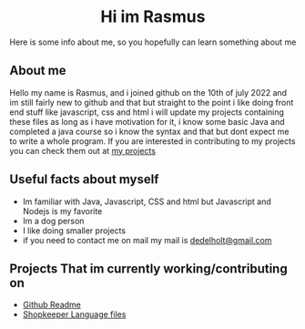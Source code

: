<h1 align="center">Hi im Rasmus</h1>

Here is some info about me, so you hopefully can learn something about me

## About me

Hello my name is Rasmus, and i joined github on the 10th of july 2022 and im still fairly new to github and that but straight to the point i like doing front end stuff like javascript, css and html i will update my projects containing these files as long as i have motivation for it, i know some basic Java and completed a java course so i know the syntax and that but dont expect me to write a whole program. If you are interested in contributing to my projects you can check them out at [my projects](https://github.com/RalleeDev?tab=repositories)

 

## Useful facts about myself

- Im familiar with Java, Javascript, CSS and html but Javascript and Nodejs is my favorite
- Im a dog person
- I like doing smaller projects
- if you need to contact me on mail my mail is dedelholt@gmail.com

 

## Projects That im currently working/contributing on
- [Github Readme](https://github.com/RalleeDev/RalleeDev)
- [Shopkeeper Language files](https://github.com/RalleeDev/Language-Files)

